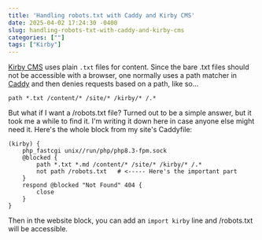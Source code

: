 ```yaml
---
title: 'Handling robots.txt with Caddy and Kirby CMS'
date: 2025-04-02 17:24:30 -0400
slug: handling-robots-txt-with-caddy-and-kirby-cms
categories: [""]
tags: ["Kirby"]
---
```


[Kirby CMS](https://getkirby.com) uses plain `.txt` files for content. Since the bare .txt files should not be accessible with a browser, one normally uses a path matcher in [Caddy](http://caddyserver.com) and then denies requests based on a path, like so...

`path *.txt /content/* /site/* /kirby/* /.*`

But what if I want a /robots.txt file? Turned out to be a simple answer, but it took me a while to find it. I'm writing it down here in case anyone else might need it. Here's the whole block from my site's Caddyfile:

```
(kirby) {
    php_fastcgi unix//run/php/php8.3-fpm.sock
    @blocked {
        path *.txt *.md /content/* /site/* /kirby/* /.*
        not path /robots.txt   # <----- Here's the important part
    }
    respond @blocked "Not Found" 404 {
        close
    }
}
```

Then in the website block, you can add an `import kirby` line and /robots.txt will be accessible.

